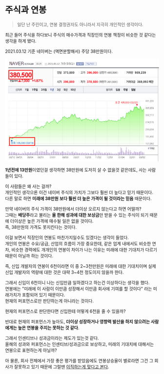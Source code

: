 # 주식과 연봉

> 일단 난 주린이고, 연봉 결정권자도 아니라서 지극히 개인적인 생각이다.

최근 들어 주식을 하다보니 주식의 매수가격과 직장인의 연봉 책정이 비슷한 것 같다는 생각을 하게 됐다.  
  
2021.03.12 기준 네이버는 (액면분할해서) 주당 38만원이다.  

![naver](./images/naver.png)

**1년전에 13만원**이였던걸 생각하면 38만원에 도저히 살 수 없을것 같은데도, 사는 사람들이 있다.  

이 사람들은 왜 사는 걸까?  
개인적인 생각으론 이건 네이버 주식의 가치가 그보다 훨씬 더 높다고 믿기 때문이다.  
다른 말로 하면 **미래에 38만원 보다 훨씬 더 높은 가격이 될 것이라는 믿음** 때문이다.  
  
만약 네이버의 주식 가격이 38만원에서 더이상 오르지 않는다고 하면 어떨까?  
그때는 **배당주**라고 불리는 **올 한해 성과에 대한 보상금**만 받을 수 있는 주식이 되기 때문에 더이상은 높은 가격에 매수될 일은 없을 것이다.  
즉, 38만원의 가격도 못지킨다는 것이다.  
  
이걸 보면서 직장인의 연봉도 마찬가지일수도 있겠다는 생각이 들었다.  
개인의 연봉은 수요/공급, 산업의 흐름이 가장 중요한데, 같은 업계 내에서도 비슷한 연차, 비슷한 경력에도 개개인의 연봉이 차이가 나는 이유는 미래에 대한 기대치가 다르기 때문이 아닐까 하는 것이다.  
  
즉, 신입 개발자의 연봉이 6천이라면 이 중 2~3천만원은 미래에 대한 기대치이며 실제 신입 개발자의 역량에 대한 것은 대략 3~4천 정도이지 않을까 한다.  
  
그래서 신입이 6천이니 나는 신입만큼 일하겠다고 하는건 이상하다는 생각을 했다.  
연봉에는 "미래에 이 사람이 이만큼 성장해서 이만큼 회사에 기여를 할 것이다" 라는 미래가치가 포함되어 있기 때문이다.  
현재의 퍼포먼스로만 판단하는게 아니라는 것이다.  
  
현재의 퍼포먼스로 판단한다면 신입한테 어떻게 6천을 줄 수 있을까?  
  
반대로 현재의 퍼포먼스가 높아도, **더이상 성장하거나 영향력 발산을 하지 않으려는 사람에게는 높은 연봉을 주지는 못하는 것 같다**.  
  
그래서 인센티브나 성과금이라는 제도가 있는것 같다.  
올해의 성과와 퍼포먼스는 인센티브/성과금으로 보상하고,
미래의 기대치에 대해서는 연봉으로 표현하는게 아닐까?

아 물론, 회사 전체에서 가장 좋은 평가를 받았음에도 연봉상승율이 별로라면 그건 그 회사가 잘못하고 있기 때문에 그럴땐 [이직하는게 맞다고 본다](https://www.woowahan.com/#/recruit/tech).

